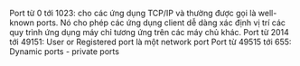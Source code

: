 Port từ 0 tới 1023: cho các ứng dụng TCP/IP và thường được gọi là well-known ports. Nó cho phép các ứng dụng client dễ dàng xác định vị trí các quy trình ứng dụng máy chỉ tương ứng trên các máy chủ khác. 
Port từ 2014 tới 49151: User or Registered port là một network port
Port từ 49515 tới 655: Dynamic ports - private ports 
